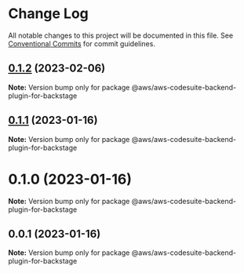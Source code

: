 # Change Log

All notable changes to this project will be documented in this file.
See [Conventional Commits](https://conventionalcommits.org) for commit guidelines.

## [0.1.2](https://github.com/awslabs/aws-codesuite-plugins-for-backstage/compare/v0.1.1...v0.1.2) (2023-02-06)

**Note:** Version bump only for package @aws/aws-codesuite-backend-plugin-for-backstage





## [0.1.1](https://github.com/awslabs/aws-codesuite-plugins-for-backstage/compare/v0.1.0...v0.1.1) (2023-01-16)

**Note:** Version bump only for package @aws/aws-codesuite-backend-plugin-for-backstage





# 0.1.0 (2023-01-16)

**Note:** Version bump only for package @aws/aws-codesuite-backend-plugin-for-backstage





## 0.0.1 (2023-01-16)

**Note:** Version bump only for package @aws/aws-codesuite-backend-plugin-for-backstage
